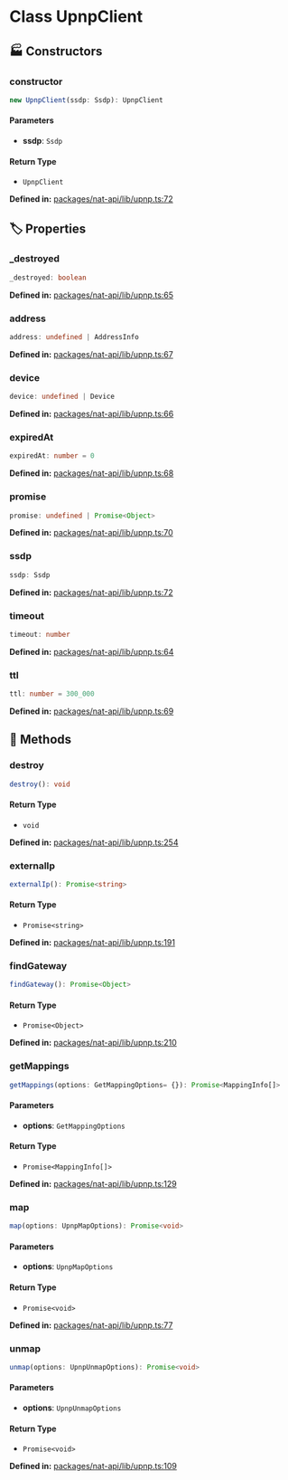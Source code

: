 # Class UpnpClient

## 🏭 Constructors

### constructor

```ts
new UpnpClient(ssdp: Ssdp): UpnpClient
```
#### Parameters

- **ssdp**: `Ssdp`
#### Return Type

- `UpnpClient`

<p style="font-size: 14px; color: var(--vp-c-text-2)">
<strong>Defined in:</strong> <a href="https://github.com/voxelum/minecraft-launcher-core-node/blob/master/packages/nat-api/lib/upnp.ts#L72" target="_blank" rel="noreferrer">packages/nat-api/lib/upnp.ts:72</a>
</p>


## 🏷️ Properties

### _destroyed <Badge type="danger" text="private" />

```ts
_destroyed: boolean
```
<p style="font-size: 14px; color: var(--vp-c-text-2)">
<strong>Defined in:</strong> <a href="https://github.com/voxelum/minecraft-launcher-core-node/blob/master/packages/nat-api/lib/upnp.ts#L65" target="_blank" rel="noreferrer">packages/nat-api/lib/upnp.ts:65</a>
</p>


### address <Badge type="danger" text="private" />

```ts
address: undefined | AddressInfo
```
<p style="font-size: 14px; color: var(--vp-c-text-2)">
<strong>Defined in:</strong> <a href="https://github.com/voxelum/minecraft-launcher-core-node/blob/master/packages/nat-api/lib/upnp.ts#L67" target="_blank" rel="noreferrer">packages/nat-api/lib/upnp.ts:67</a>
</p>


### device <Badge type="danger" text="private" />

```ts
device: undefined | Device
```
<p style="font-size: 14px; color: var(--vp-c-text-2)">
<strong>Defined in:</strong> <a href="https://github.com/voxelum/minecraft-launcher-core-node/blob/master/packages/nat-api/lib/upnp.ts#L66" target="_blank" rel="noreferrer">packages/nat-api/lib/upnp.ts:66</a>
</p>


### expiredAt <Badge type="danger" text="private" />

```ts
expiredAt: number = 0
```
<p style="font-size: 14px; color: var(--vp-c-text-2)">
<strong>Defined in:</strong> <a href="https://github.com/voxelum/minecraft-launcher-core-node/blob/master/packages/nat-api/lib/upnp.ts#L68" target="_blank" rel="noreferrer">packages/nat-api/lib/upnp.ts:68</a>
</p>


### promise <Badge type="danger" text="private" />

```ts
promise: undefined | Promise<Object>
```
<p style="font-size: 14px; color: var(--vp-c-text-2)">
<strong>Defined in:</strong> <a href="https://github.com/voxelum/minecraft-launcher-core-node/blob/master/packages/nat-api/lib/upnp.ts#L70" target="_blank" rel="noreferrer">packages/nat-api/lib/upnp.ts:70</a>
</p>


### ssdp <Badge type="danger" text="private" />

```ts
ssdp: Ssdp
```
<p style="font-size: 14px; color: var(--vp-c-text-2)">
<strong>Defined in:</strong> <a href="https://github.com/voxelum/minecraft-launcher-core-node/blob/master/packages/nat-api/lib/upnp.ts#L72" target="_blank" rel="noreferrer">packages/nat-api/lib/upnp.ts:72</a>
</p>


### timeout <Badge type="tip" text="readonly" />

```ts
timeout: number
```
<p style="font-size: 14px; color: var(--vp-c-text-2)">
<strong>Defined in:</strong> <a href="https://github.com/voxelum/minecraft-launcher-core-node/blob/master/packages/nat-api/lib/upnp.ts#L64" target="_blank" rel="noreferrer">packages/nat-api/lib/upnp.ts:64</a>
</p>


### ttl <Badge type="danger" text="private" />

```ts
ttl: number = 300_000
```
<p style="font-size: 14px; color: var(--vp-c-text-2)">
<strong>Defined in:</strong> <a href="https://github.com/voxelum/minecraft-launcher-core-node/blob/master/packages/nat-api/lib/upnp.ts#L69" target="_blank" rel="noreferrer">packages/nat-api/lib/upnp.ts:69</a>
</p>


## 🔧 Methods

### destroy

```ts
destroy(): void
```
#### Return Type

- `void`

<p style="font-size: 14px; color: var(--vp-c-text-2)">
<strong>Defined in:</strong> <a href="https://github.com/voxelum/minecraft-launcher-core-node/blob/master/packages/nat-api/lib/upnp.ts#L254" target="_blank" rel="noreferrer">packages/nat-api/lib/upnp.ts:254</a>
</p>


### externalIp

```ts
externalIp(): Promise<string>
```
#### Return Type

- `Promise<string>`

<p style="font-size: 14px; color: var(--vp-c-text-2)">
<strong>Defined in:</strong> <a href="https://github.com/voxelum/minecraft-launcher-core-node/blob/master/packages/nat-api/lib/upnp.ts#L191" target="_blank" rel="noreferrer">packages/nat-api/lib/upnp.ts:191</a>
</p>


### findGateway

```ts
findGateway(): Promise<Object>
```
#### Return Type

- `Promise<Object>`

<p style="font-size: 14px; color: var(--vp-c-text-2)">
<strong>Defined in:</strong> <a href="https://github.com/voxelum/minecraft-launcher-core-node/blob/master/packages/nat-api/lib/upnp.ts#L210" target="_blank" rel="noreferrer">packages/nat-api/lib/upnp.ts:210</a>
</p>


### getMappings

```ts
getMappings(options: GetMappingOptions= {}): Promise<MappingInfo[]>
```
#### Parameters

- **options**: `GetMappingOptions`
#### Return Type

- `Promise<MappingInfo[]>`

<p style="font-size: 14px; color: var(--vp-c-text-2)">
<strong>Defined in:</strong> <a href="https://github.com/voxelum/minecraft-launcher-core-node/blob/master/packages/nat-api/lib/upnp.ts#L129" target="_blank" rel="noreferrer">packages/nat-api/lib/upnp.ts:129</a>
</p>


### map

```ts
map(options: UpnpMapOptions): Promise<void>
```
#### Parameters

- **options**: `UpnpMapOptions`
#### Return Type

- `Promise<void>`

<p style="font-size: 14px; color: var(--vp-c-text-2)">
<strong>Defined in:</strong> <a href="https://github.com/voxelum/minecraft-launcher-core-node/blob/master/packages/nat-api/lib/upnp.ts#L77" target="_blank" rel="noreferrer">packages/nat-api/lib/upnp.ts:77</a>
</p>


### unmap

```ts
unmap(options: UpnpUnmapOptions): Promise<void>
```
#### Parameters

- **options**: `UpnpUnmapOptions`
#### Return Type

- `Promise<void>`

<p style="font-size: 14px; color: var(--vp-c-text-2)">
<strong>Defined in:</strong> <a href="https://github.com/voxelum/minecraft-launcher-core-node/blob/master/packages/nat-api/lib/upnp.ts#L109" target="_blank" rel="noreferrer">packages/nat-api/lib/upnp.ts:109</a>
</p>



